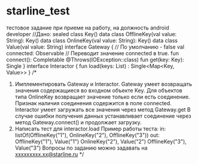 # starline_test
тестовое задание при приеме на работу, на должность android developer
//Дано:
sealed class Key()
data class OfflineKey(val value: String): Key()
data class OnlineKey(val value: String): Key()
data class Value(val value: String)
interface Gateway {
 // По умолчанию - false
 val connected: Observable<Boolean>
 // Переводит значение connected в true.
 fun connect(): Completable
 @Throws(IOException::class)
 fun get(key: Key): Single<Value>
}
interface Interactor {
 fun load(keys: List<Key>) : Single<Map<Key, Value>>
}
/*
1. Имплементировать Gateway и Interactor.
 Gateway умеет возвращать значения содержащиеся во входном объекте Key.
 Для объектов типа OnlineKey возвращает значение только если есть соединение.
 Признак наличия соединения содержится в поле connected.
 Interactor умеет загружать все значения через метод Gateway.get
 В случае ошибки получения данных устанавливает соединение через метод
Gateway.connect() и продолжает загрузку.
2. Написать тест для interactor.load
 Пример работы теста:
 in:
 listOf(OfflineKey("1"), OnlineKey("2"), OfflineKey("3"))
 out:
 OfflineKey("1"), Value("1")
 OnlineKey("2"), Value("2")
 OfflineKey("3"), Value("3")
 Вопросы по заданию можно задавать на xxxxxxxxx.xx@starline.ru
*/
